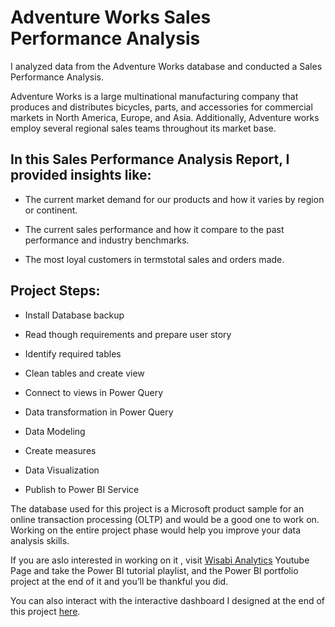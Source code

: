 # Adventure Works Sales Performance Analysis

I analyzed data from the Adventure Works database and conducted a Sales Performance Analysis.

Adventure Works is a large multinational manufacturing company that produces and distributes bicycles, parts, and accessories for commercial markets in North America, Europe, and Asia. Additionally, Adventure works employ several regional sales teams throughout its market base.

## In this Sales Performance Analysis Report, I provided insights like:

* The current market demand for our products and how it varies by region or continent.

* The current sales performance and how  it compare to the past performance and industry benchmarks.

* The most loyal customers in termstotal sales and orders made.

## Project Steps:

* Install Database backup

* Read though requirements and prepare user story

* Identify required tables

* Clean tables and create view

* Connect to views in Power Query

* Data transformation in Power Query

* Data Modeling

* Create measures

* Data Visualization

* Publish to Power BI Service

The database used for this project is a Microsoft product sample for an online transaction processing (OLTP) and would be a good one to work on. Working on the entire project phase would help you improve your data analysis skills.

If you are aslo interested in working on it , visit [Wisabi Analytics](https://www.youtube.com/playlist?list=PLr3ML1zU90ceJRJyeOwRu8w8mqU0yybAu) Youtube Page and take the Power BI tutorial playlist, and the Power BI portfolio project at the end of it and you’ll be thankful you did.

You can also interact with the interactive dashboard I designed at the end of this project [here](https://www.novypro.com/project/salesperformancedashboard).
